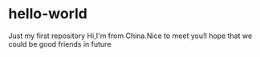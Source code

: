 # hello-world
Just my first repository
Hi,I'm from China.Nice to meet you!I hope that we could be good friends in future
